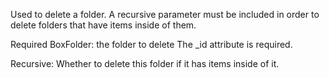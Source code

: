 Used to delete a folder. A recursive parameter must be included in order to delete folders that have items inside of them.

Required
BoxFolder: the folder to delete
The _id attribute is required.

Recursive: Whether to delete this folder if it has items inside of it.